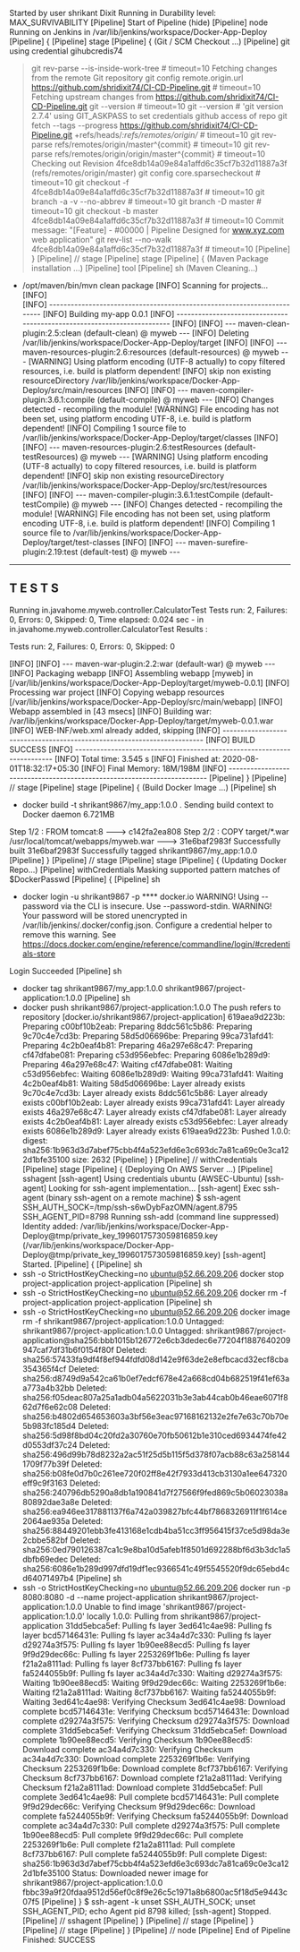 Started by user shrikant Dixit
Running in Durability level: MAX_SURVIVABILITY
[Pipeline] Start of Pipeline (hide)
[Pipeline] node
Running on Jenkins in /var/lib/jenkins/workspace/Docker-App-Deploy
[Pipeline] {
[Pipeline] stage
[Pipeline] { (Git / SCM Checkout ...)
[Pipeline] git
using credential gihubcredis74
 > git rev-parse --is-inside-work-tree # timeout=10
Fetching changes from the remote Git repository
 > git config remote.origin.url https://github.com/shridixit74/CI-CD-Pipeline.git # timeout=10
Fetching upstream changes from https://github.com/shridixit74/CI-CD-Pipeline.git
 > git --version # timeout=10
 > git --version # 'git version 2.7.4'
using GIT_ASKPASS to set credentials github access of repo
 > git fetch --tags --progress https://github.com/shridixit74/CI-CD-Pipeline.git +refs/heads/*:refs/remotes/origin/* # timeout=10
 > git rev-parse refs/remotes/origin/master^{commit} # timeout=10
 > git rev-parse refs/remotes/origin/origin/master^{commit} # timeout=10
Checking out Revision 4fce8db14a09e84a1affd6c35cf7b32d11887a3f (refs/remotes/origin/master)
 > git config core.sparsecheckout # timeout=10
 > git checkout -f 4fce8db14a09e84a1affd6c35cf7b32d11887a3f # timeout=10
 > git branch -a -v --no-abbrev # timeout=10
 > git branch -D master # timeout=10
 > git checkout -b master 4fce8db14a09e84a1affd6c35cf7b32d11887a3f # timeout=10
Commit message: "[Feature] - #00000 |  Pipeline Designed for www.xyz.com web application"
 > git rev-list --no-walk 4fce8db14a09e84a1affd6c35cf7b32d11887a3f # timeout=10
[Pipeline] }
[Pipeline] // stage
[Pipeline] stage
[Pipeline] { (Maven Package installation ...)
[Pipeline] tool
[Pipeline] sh (Maven Cleaning...)
+ /opt/maven/bin/mvn clean package
[INFO] Scanning for projects...
[INFO]                                                                         
[INFO] ------------------------------------------------------------------------
[INFO] Building my-app 0.0.1
[INFO] ------------------------------------------------------------------------
[INFO] 
[INFO] --- maven-clean-plugin:2.5:clean (default-clean) @ myweb ---
[INFO] Deleting /var/lib/jenkins/workspace/Docker-App-Deploy/target
[INFO] 
[INFO] --- maven-resources-plugin:2.6:resources (default-resources) @ myweb ---
[WARNING] Using platform encoding (UTF-8 actually) to copy filtered resources, i.e. build is platform dependent!
[INFO] skip non existing resourceDirectory /var/lib/jenkins/workspace/Docker-App-Deploy/src/main/resources
[INFO] 
[INFO] --- maven-compiler-plugin:3.6.1:compile (default-compile) @ myweb ---
[INFO] Changes detected - recompiling the module!
[WARNING] File encoding has not been set, using platform encoding UTF-8, i.e. build is platform dependent!
[INFO] Compiling 1 source file to /var/lib/jenkins/workspace/Docker-App-Deploy/target/classes
[INFO] 
[INFO] --- maven-resources-plugin:2.6:testResources (default-testResources) @ myweb ---
[WARNING] Using platform encoding (UTF-8 actually) to copy filtered resources, i.e. build is platform dependent!
[INFO] skip non existing resourceDirectory /var/lib/jenkins/workspace/Docker-App-Deploy/src/test/resources
[INFO] 
[INFO] --- maven-compiler-plugin:3.6.1:testCompile (default-testCompile) @ myweb ---
[INFO] Changes detected - recompiling the module!
[WARNING] File encoding has not been set, using platform encoding UTF-8, i.e. build is platform dependent!
[INFO] Compiling 1 source file to /var/lib/jenkins/workspace/Docker-App-Deploy/target/test-classes
[INFO] 
[INFO] --- maven-surefire-plugin:2.19:test (default-test) @ myweb ---

-------------------------------------------------------
 T E S T S
-------------------------------------------------------
Running in.javahome.myweb.controller.CalculatorTest
Tests run: 2, Failures: 0, Errors: 0, Skipped: 0, Time elapsed: 0.024 sec - in in.javahome.myweb.controller.CalculatorTest
Results :

Tests run: 2, Failures: 0, Errors: 0, Skipped: 0

[INFO] 
[INFO] --- maven-war-plugin:2.2:war (default-war) @ myweb ---
[INFO] Packaging webapp
[INFO] Assembling webapp [myweb] in [/var/lib/jenkins/workspace/Docker-App-Deploy/target/myweb-0.0.1]
[INFO] Processing war project
[INFO] Copying webapp resources [/var/lib/jenkins/workspace/Docker-App-Deploy/src/main/webapp]
[INFO] Webapp assembled in [43 msecs]
[INFO] Building war: /var/lib/jenkins/workspace/Docker-App-Deploy/target/myweb-0.0.1.war
[INFO] WEB-INF/web.xml already added, skipping
[INFO] ------------------------------------------------------------------------
[INFO] BUILD SUCCESS
[INFO] ------------------------------------------------------------------------
[INFO] Total time: 3.545 s
[INFO] Finished at: 2020-08-01T18:32:17+05:30
[INFO] Final Memory: 18M/198M
[INFO] ------------------------------------------------------------------------
[Pipeline] }
[Pipeline] // stage
[Pipeline] stage
[Pipeline] { (Build Docker Image ...)
[Pipeline] sh
+ docker build -t shrikant9867/my_app:1.0.0 .
Sending build context to Docker daemon  6.721MB

Step 1/2 : FROM tomcat:8
 ---> c142fa2ea808
Step 2/2 : COPY target/*.war /usr/local/tomcat/webapps/myweb.war
 ---> 31e6baf2983f
Successfully built 31e6baf2983f
Successfully tagged shrikant9867/my_app:1.0.0
[Pipeline] }
[Pipeline] // stage
[Pipeline] stage
[Pipeline] { (Updating Docker Repo...)
[Pipeline] withCredentials
Masking supported pattern matches of $DockerPasswd
[Pipeline] {
[Pipeline] sh
+ docker login -u shrikant9867 -p **** docker.io
WARNING! Using --password via the CLI is insecure. Use --password-stdin.
WARNING! Your password will be stored unencrypted in /var/lib/jenkins/.docker/config.json.
Configure a credential helper to remove this warning. See
https://docs.docker.com/engine/reference/commandline/login/#credentials-store

Login Succeeded
[Pipeline] sh
+ docker tag shrikant9867/my_app:1.0.0 shrikant9867/project-application:1.0.0
[Pipeline] sh
+ docker push shrikant9867/project-application:1.0.0
The push refers to repository [docker.io/shrikant9867/project-application]
619aea9d223b: Preparing
c00bf10b2eab: Preparing
8ddc561c5b86: Preparing
9c70c4e7cd3b: Preparing
58d5d06696be: Preparing
99ca731afd41: Preparing
4c2b0eaf4b81: Preparing
46a297e68c47: Preparing
cf47dfabe081: Preparing
c53d956ebfec: Preparing
6086e1b289d9: Preparing
46a297e68c47: Waiting
cf47dfabe081: Waiting
c53d956ebfec: Waiting
6086e1b289d9: Waiting
99ca731afd41: Waiting
4c2b0eaf4b81: Waiting
58d5d06696be: Layer already exists
9c70c4e7cd3b: Layer already exists
8ddc561c5b86: Layer already exists
c00bf10b2eab: Layer already exists
99ca731afd41: Layer already exists
46a297e68c47: Layer already exists
cf47dfabe081: Layer already exists
4c2b0eaf4b81: Layer already exists
c53d956ebfec: Layer already exists
6086e1b289d9: Layer already exists
619aea9d223b: Pushed
1.0.0: digest: sha256:1b963d3d7abef75cbb4f4a523efd6e3c693dc7a81ca69c0e3ca122d1bfe35100 size: 2632
[Pipeline] }
[Pipeline] // withCredentials
[Pipeline] stage
[Pipeline] { (Deploying On AWS Server ...)
[Pipeline] sshagent
[ssh-agent] Using credentials ubuntu (AWSEC-Ubuntu)
[ssh-agent] Looking for ssh-agent implementation...
[ssh-agent]   Exec ssh-agent (binary ssh-agent on a remote machine)
$ ssh-agent
SSH_AUTH_SOCK=/tmp/ssh-s6wDybFazOMN/agent.8795
SSH_AGENT_PID=8798
Running ssh-add (command line suppressed)
Identity added: /var/lib/jenkins/workspace/Docker-App-Deploy@tmp/private_key_1996017573059816859.key (/var/lib/jenkins/workspace/Docker-App-Deploy@tmp/private_key_1996017573059816859.key)
[ssh-agent] Started.
[Pipeline] {
[Pipeline] sh
+ ssh -o StrictHostKeyChecking=no ubuntu@52.66.209.206 docker stop project-application
project-application
[Pipeline] sh
+ ssh -o StrictHostKeyChecking=no ubuntu@52.66.209.206 docker rm -f project-application
project-application
[Pipeline] sh
+ ssh -o StrictHostKeyChecking=no ubuntu@52.66.209.206 docker image rm -f shrikant9867/project-application:1.0.0
Untagged: shrikant9867/project-application:1.0.0
Untagged: shrikant9867/project-application@sha256:bbb1015b126772e6cb3dedec6e77204f1887640209947caf7df31b6f0154f80f
Deleted: sha256:57433fa9df4f8ef944fdfd08d142e9f63de2e8efbcacd32ecf8cba354365f4cf
Deleted: sha256:d8749d9a542ca61b0ef7edcf678e42a668cd04b682519f41ef63aa773a4b32bb
Deleted: sha256:f05deac807a25a1adb04a5622031b3e3ab44cab0b46eae6071f862d7f6e62c08
Deleted: sha256:b4802d654653603a3bf56e3eac97168162132e2fe7e63c70b70e5b983fc185d4
Deleted: sha256:5d98f8bd04c20fd2a30760e70fb50612b1e310ced6934474fe42d0553df37c24
Deleted: sha256:496d99b78d8232a2ac51f25d5b115f5d378f07acb88c63a2581441709f77b39f
Deleted: sha256:b08fe0d7b0c261ee720f02ff8e42f7933d413cb3130a1ee647320eff9c9f3163
Deleted: sha256:240796db5290a8db1a190841d7f27566f9fed869c5b06023038a80892dae3a8e
Deleted: sha256:ea946ee317881137f6a742a039827bfc44bf7868326911f1f614ce2064ae935a
Deleted: sha256:88449201ebb3fe413168e1cdb4ba51cc3ff956415f37ce5d98da3e2cbbe582bf
Deleted: sha256:0ed790126387ca1c9e8ba10d5afeb1f8501d692288bf6d3b3dc1a5dbfb69edec
Deleted: sha256:6086e1b289d997dfd19df1ec9366541c49f5545520f9dc65ebd4cd64071497b4
[Pipeline] sh
+ ssh -o StrictHostKeyChecking=no ubuntu@52.66.209.206 docker run -p 8080:8080 -d --name project-application shrikant9867/project-application:1.0.0
Unable to find image 'shrikant9867/project-application:1.0.0' locally
1.0.0: Pulling from shrikant9867/project-application
31dd5ebca5ef: Pulling fs layer
3ed641c4ae98: Pulling fs layer
bcd57146431e: Pulling fs layer
ac34a4d7c330: Pulling fs layer
d29274a3f575: Pulling fs layer
1b90ee88ecd5: Pulling fs layer
9f9d29dec66c: Pulling fs layer
2253269f1b6e: Pulling fs layer
f21a2a8111ad: Pulling fs layer
8cf737bb6167: Pulling fs layer
fa5244055b9f: Pulling fs layer
ac34a4d7c330: Waiting
d29274a3f575: Waiting
1b90ee88ecd5: Waiting
9f9d29dec66c: Waiting
2253269f1b6e: Waiting
f21a2a8111ad: Waiting
8cf737bb6167: Waiting
fa5244055b9f: Waiting
3ed641c4ae98: Verifying Checksum
3ed641c4ae98: Download complete
bcd57146431e: Verifying Checksum
bcd57146431e: Download complete
d29274a3f575: Verifying Checksum
d29274a3f575: Download complete
31dd5ebca5ef: Verifying Checksum
31dd5ebca5ef: Download complete
1b90ee88ecd5: Verifying Checksum
1b90ee88ecd5: Download complete
ac34a4d7c330: Verifying Checksum
ac34a4d7c330: Download complete
2253269f1b6e: Verifying Checksum
2253269f1b6e: Download complete
8cf737bb6167: Verifying Checksum
8cf737bb6167: Download complete
f21a2a8111ad: Verifying Checksum
f21a2a8111ad: Download complete
31dd5ebca5ef: Pull complete
3ed641c4ae98: Pull complete
bcd57146431e: Pull complete
9f9d29dec66c: Verifying Checksum
9f9d29dec66c: Download complete
fa5244055b9f: Verifying Checksum
fa5244055b9f: Download complete
ac34a4d7c330: Pull complete
d29274a3f575: Pull complete
1b90ee88ecd5: Pull complete
9f9d29dec66c: Pull complete
2253269f1b6e: Pull complete
f21a2a8111ad: Pull complete
8cf737bb6167: Pull complete
fa5244055b9f: Pull complete
Digest: sha256:1b963d3d7abef75cbb4f4a523efd6e3c693dc7a81ca69c0e3ca122d1bfe35100
Status: Downloaded newer image for shrikant9867/project-application:1.0.0
fbbc39a9f20fdaa9512d56ef0c8f9e26c5c1971a8b6800ac5f18d5e9443c07f5
[Pipeline] }
$ ssh-agent -k
unset SSH_AUTH_SOCK;
unset SSH_AGENT_PID;
echo Agent pid 8798 killed;
[ssh-agent] Stopped.
[Pipeline] // sshagent
[Pipeline] }
[Pipeline] // stage
[Pipeline] }
[Pipeline] // stage
[Pipeline] }
[Pipeline] // node
[Pipeline] End of Pipeline
Finished: SUCCESS
